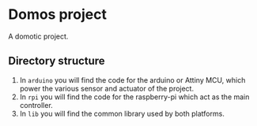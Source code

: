 # Domos project

A domotic project.

## Directory structure

1. In `arduino` you will find the code for the arduino or Attiny MCU, which
power the various sensor and actuator of the project.
2. In `rpi` you will find the code for the raspberry-pi which act as the main
controller.
3. In `lib` you will find the common library used by both platforms.

